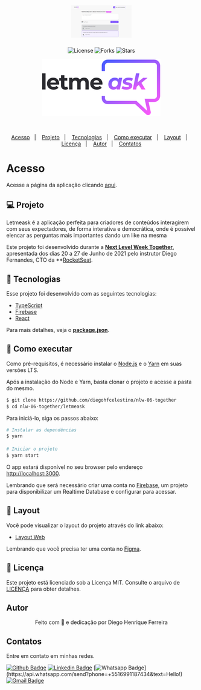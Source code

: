 <h1 align="center">
	<img alt="Letmeask" src="./letmeask/src/assets/images/sala.png" width="160px" />
</h1>

<p align="center">
  <img  src="https://img.shields.io/static/v1?label=license&message=MIT&color=5965E0&labelColor=121214" alt="License">
  
  <img src="https://img.shields.io/github/forks/diegohfcelestino/nlw-06-together?label=forks&message=MIT&color=5965E0&labelColor=121214" alt="Forks">

  <img src="https://img.shields.io/github/stars/diegohfcelestino/nlw-06-together?label=stars&message=MIT&color=5965E0&labelColor=121214" alt="Stars">
</p>

<p align="center">
  <img alt="Letmeask" src="./letmeask/src/assets/images/logo.svg" >
</p>

<br>

<p align="center">
  <a href="#-acesso">Acesso</a>&nbsp;&nbsp;&nbsp;|&nbsp;&nbsp;&nbsp;  
  <a href="#-projeto">Projeto</a>&nbsp;&nbsp;&nbsp;|&nbsp;&nbsp;&nbsp;
  <a href="#-tecnologias">Tecnologias</a>&nbsp;&nbsp;&nbsp;|&nbsp;&nbsp;&nbsp;
  <a href="#-como-executar">Como executar</a>&nbsp;&nbsp;&nbsp;|&nbsp;&nbsp;&nbsp;
  <a href="#-layout">Layout</a>&nbsp;&nbsp;&nbsp;|&nbsp;&nbsp;&nbsp;
  <a href="#memo-licença">Licença</a>&nbsp;&nbsp;&nbsp;|&nbsp;&nbsp;&nbsp;
  <a href="#autor">Autor</a>&nbsp;&nbsp;&nbsp;|&nbsp;&nbsp;&nbsp;
  <a href="#contatos">Contatos</a>
</p>

# Acesso

Acesse a página da aplicação clicando [aqui](https://letmeask-47b7b.web.app/).

## 💻 Projeto

Letmeask é a aplicação perfeita para criadores de conteúdos interagirem com seus expectadores, de forma interativa e democrática, onde é possível elencar as perguntas mais importantes dando um like na mesma

Este projeto foi desenvolvido durante a **[Next Level Week Together](https://nextlevelweek.com/)**, apresentada dos dias 20 a 27 de Junho de 2021 pelo instrutor Diego Fernandes, CTO da \*\*[RocketSeat](https://rocketseat.com.br/).

## 🧪 Tecnologias

Esse projeto foi desenvolvido com as seguintes tecnologias:

- [TypeScript](https://www.typescriptlang.org/)
- [Firebase](https://firebase.google.com/)
- [React](https://reactjs.org)

Para mais detalhes, veja o **[package.json](./letmeask/package.json)**.

## 🚀 Como executar

Como pré-requisitos, é necessário instalar o [Node.js](https://nodejs.org/pt-br/) e o [Yarn](https://classic.yarnpkg.com/en/docs/install/) em suas versões LTS.

Após a instalação do Node e Yarn, basta clonar o projeto e acesse a pasta do mesmo.

```bash
$ git clone https://github.com/diegohfcelestino/nlw-06-together
$ cd nlw-06-together/letmeask
```

Para iniciá-lo, siga os passos abaixo:

```bash
# Instalar as dependências
$ yarn

# Iniciar o projeto
$ yarn start
```

O app estará disponível no seu browser pelo endereço [http://localhost:3000](http://localhost:3000).

Lembrando que será necessário criar uma conta no [Firebase](https://firebase.google.com/), um projeto para disponibilizar um Realtime Database e configurar para acessar.

## 🔖 Layout

Você pode visualizar o layout do projeto através do link abaixo:

- [Layout Web](<https://www.figma.com/file/vY53yObNjlOTcyK1AyIRYV/Letmeask-(Copy)>)

Lembrando que você precisa ter uma conta no [Figma](https://figma.com/).

## :memo: Licença

Este projeto está licenciado sob a Licença MIT. Consulte o arquivo de [LICENÇA](LICENSE.md) para obter detalhes.

## Autor

<p align="center">Feito com 💜 e dedicação por Diego Henrique Ferreira</p>

## Contatos

Entre em contato em minhas redes.

[![Github Badge](https://img.shields.io/badge/-Github-000?style=flat-square&logo=Github&logoColor=white&link=link_do_seu_perfil_no_github)](https://github.com/diegohfcelestino)
[![Linkedin Badge](https://img.shields.io/badge/-LinkedIn-blue?style=flat-square&logo=Linkedin&logoColor=white&link=https://www.linkedin.com/in/diego-ferreira-34b6348b/)](https://www.linkedin.com/in/diego-ferreira-34b6348b/)
[![Whatsapp Badge](https://img.shields.io/badge/-Whatsapp-4CA143?style=flat-square&labelColor=4CA143&logo=whatsapp&logoColor=white&link=https://api.whatsapp.com/send?phone=+5516991187434&text=Hello!)](https://api.whatsapp.com/send?phone=+5516991187434&text=Hello!)
[![Gmail Badge](https://img.shields.io/badge/-Gmail-c14438?style=flat-square&logo=Gmail&logoColor=white&link=mailto:diegohfcelestino@gmail.com)](mailto:diegohfcelestino@gmail.com)
<br/>
